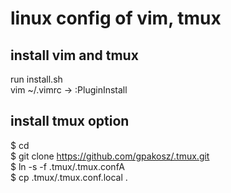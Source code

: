 # linux config of vim, tmux


## install vim and tmux
run install.sh  
vim ~/.vimrc -> :PluginInstall  


## install tmux option
$ cd  
$ git clone https://github.com/gpakosz/.tmux.git  
$ ln -s -f .tmux/.tmux.confA  
$ cp .tmux/.tmux.conf.local .  

